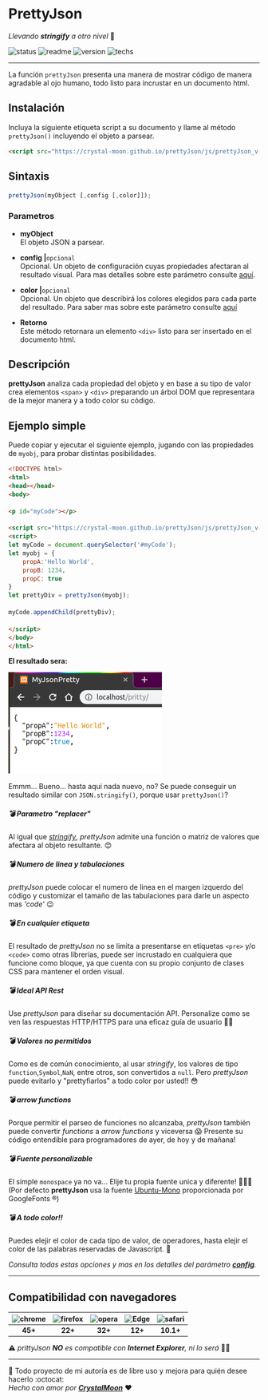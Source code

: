# PrettyJson
_Llevando **stringify** a otro nivel_ :rocket:

![status](https://img.shields.io/badge/status-Beta-green) ![readme](https://img.shields.io/badge/readme-OK-green) ![version](https://img.shields.io/badge/version-v0.2.0-blue) ![techs](https://img.shields.io/badge/techs-HTML5-blue)

---

La función `prettyJson` presenta una manera de mostrar código de manera agradable al ojo humano, todo listo para incrustar en un documento html.

## Instalación
Incluya la siguiente etiqueta script a su documento y llame al método `prettyJson()` incluyendo el objeto a parsear.
```html
<script src="https://crystal-moon.github.io/prettyJson/js/prettyJson_v-0.2.0.min.js"></script>
```

## Sintaxis
```javascript
prettyJson(myObject [,config [,color]]);
```

### Parametros

- **myObject**  
El objeto JSON a parsear.

- **config |**`opcional`  
Opcional. Un objeto de configuración cuyas propiedades afectaran al resultado visual. Para mas detalles sobre este parámetro consulte [aquí](js/readme.md).

- **color |**`opcional`  
Opcional. Un objeto que describirá los colores elegidos para cada parte del resultado. Para saber mas sobre este parámetro consulte [aquí](css/readme.md)

- **Retorno**  
Este método retornara un elemento `<div>` listo para ser insertado en el documento html.

## Descripción

**prettyJson** analiza cada propiedad del objeto y en base a su tipo de valor crea elementos `<span>` y `<div>` preparando un árbol DOM que representara de la mejor manera y a todo color su código.


## Ejemplo simple
Puede copiar y ejecutar el siguiente ejemplo, jugando con las propiedades de `myobj`, para probar distintas posibilidades.

```html
<!DOCTYPE html>
<html>
<head></head>
<body>

<p id="myCode"></p>

<script src="https://crystal-moon.github.io/prettyJson/js/prettyJson_v-0.2.0.min.js"></script>
<script>
let myCode = document.querySelector('#myCode');
let myobj = {
	propA:'Hello World',
	propB: 1234,
	propC: true
}
let prettyDiv = prettyJson(myobj);

myCode.appendChild(prettyDiv);

</script>
</body>
</html>
```
**El resultado sera:**

![prettyJsonSimple](./prettyExample.png)

Emmm... Bueno... hasta aqui nada nuevo, no? Se puede conseguir un resultado similar con `JSON.stringify()`, porque usar `prettyJson()`?

##### :bomb: Parametro "replacer"
Al igual que [_stringify_](https://developer.mozilla.org/es/docs/Web/JavaScript/Referencia/Objetos_globales/JSON/stringify#Par%C3%A1metros), _prettyJson_ admite una función o matriz de valores que afectara al objeto resultante. :blush:
##### :bomb: Numero de linea y tabulaciones
_prettyJson_ puede colocar el numero de linea en el margen izquerdo del código y customizar el tamaño de las tabulaciones para darle un aspecto mas _'code'_ :wink:
##### :bomb: En cualquier etiqueta
El resultado de _prettyJson_ no se limita a presentarse en etiquetas `<pre>` y/o `<code>` como otras librerías, puede ser incrustado en cualquiera que funcione como bloque, ya que cuenta con su propio conjunto de clases CSS para mantener el orden visual.
##### :bomb: Ideal API Rest
Use _prettyJson_ para diseñar su documentación API. Personalize como se ven las respuestas HTTP/HTTPS para una eficaz guía de usuario :green_book::orange_book:
##### :bomb: Valores no permitidos
Como es de común conocimiento, al usar _stringify_, los valores de tipo `function`,`Symbol`,`NaN`, entre otros, son convertidos a `null`. Pero _prettyJson_ puede evitarlo y "prettyfiarlos" a todo color por usted!! :flushed:
##### :bomb: arrow functions
Porque permitir el parseo de funciones no alcanzaba, _prettyJson_ también puede convertir _functions_ a _arrow functions_ y viceversa :scream: Presente su código entendible para programadores de ayer, de hoy y de mañana!
##### :bomb: Fuente personalizable
El simple `monospace` ya no va... Elije tu propia fuente unica y diferente! :grimacing::grimacing::grimacing:
(Por defecto **prettyJson** usa la fuente [Ubuntu-Mono](https://fonts.google.com/specimen/Ubuntu+Mono) proporcionada por GoogleFonts &reg;)
##### :bomb: A todo color!!
Puedes elejir el color de cada tipo de valor, de operadores, hasta elejir el color de las palabras reservadas de Javascript. :art:

_Consulta todas estas opciones y mas en los detalles del parámetro [**config**](./js/readme.md)._
___
##  Compatibilidad con navegadores

|<img src="https://imgur.com/bhHIWe6.png" alt="chrome" width="50"> | <img src="https://imgur.com/7tzFcAy.png" alt="firefox" width="50"> | <img src="https://imgur.com/3FfDrsS.png" alt="opera" width="50"> | <img src="https://imgur.com/RLq7iTI.png" alt="Edge" width="50"> |<img src="https://imgur.com/0QH9gGj.png" alt="safari" width="50">|
| :-: | :-: | :-: | :-: | :-: |
|**45+**|**22+**|**32+**|**12+**|**10.1+**|

:warning: _prittyJson **NO** es compatible con **Internet Explorer**, ni lo será_ :poop::poop: 

---

:carousel_horse: Todo proyecto de mi autoría es de libre uso y mejora para quién desee hacerlo :octocat:  
_Hecho con amor por [**CrystalMoon**](https://www.linkedin.com/in/perla-stto/)_ :heart:
